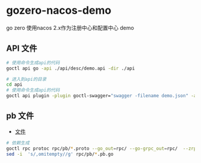 # gozero-nacos-demo
go zero 使用nacos 2.x作为注册中心和配置中心 demo




## API 文件


```bash
# 使用命令生成api的代码
goctl api go -api ./api/desc/demo.api -dir ./api
```


```bash
# 进入到api的目录
cd api
# 使用命令生成api的代码
goctl api plugin -plugin goctl-swagger="swagger -filename demo.json" -api ./api/desc/demo.api -dir .
```

## pb 文件

* [文件](./rpc/pb/demo.proto)
```bash
# 依赖生成
goctl rpc protoc rpc/pb/*.proto --go_out=rpc/ --go-grpc_out=rpc/  --zrpc_out=rpc/
sed -i  's/,omitempty//g' rpc/pb/*.pb.go
```